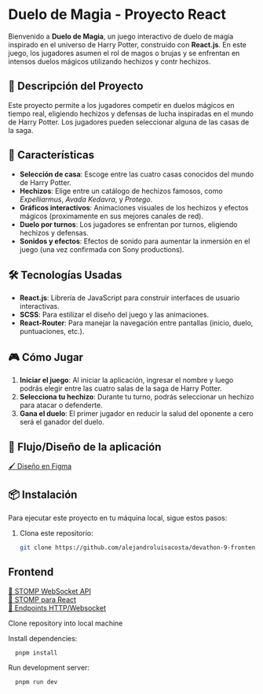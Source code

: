 # Duelo de Magia - Proyecto React

Bienvenido a **Duelo de Magia**, un juego interactivo de duelo de magia inspirado en el universo de Harry Potter, construido con **React.js**. En este juego, los jugadores asumen el rol de magos o brujas y se enfrentan en intensos duelos mágicos utilizando hechizos y contr hechizos.

## 📜 Descripción del Proyecto

Este proyecto permite a los jugadores competir en duelos mágicos en tiempo real, eligiendo hechizos y defensas de lucha inspiradas en el mundo de Harry Potter. Los jugadores pueden seleccionar alguna de las casas de la saga.

## 🚀 Características

- **Selección de casa**: Escoge entre las cuatro casas conocidos del mundo de Harry Potter.
- **Hechizos**: Elige entre un catálogo de hechizos famosos, como _Expelliarmus_, _Avada Kedavra_, y _Protego_.
- **Gráficos interactivos**: Animaciones visuales de los hechizos y efectos mágicos (proximamente en sus mejores canales de red).
- **Duelo por turnos**: Los jugadores se enfrentan por turnos, eligiendo hechizos y defensas.
- **Sonidos y efectos**: Efectos de sonido para aumentar la inmersión en el juego (una vez confirmada con Sony productions).

## 🛠️ Tecnologías Usadas

- **React.js**: Librería de JavaScript para construir interfaces de usuario interactivas.
- **SCSS**: Para estilizar el diseño del juego y las animaciones.
- **React-Router**: Para manejar la navegación entre pantallas (inicio, duelo, puntuaciones, etc.).

## 🎮 Cómo Jugar

1. **Iniciar el juego**: Al iniciar la aplicación, ingresar el nombre y luego podrás elegir entre las cuatro salas de la saga de Harry Potter.
2. **Selecciona tu hechizo**: Durante tu turno, podrás seleccionar un hechizo para atacar o defenderte.
3. **Gana el duelo**: El primer jugador en reducir la salud del oponente a cero será el ganador del duelo.

## 🧩 Flujo/Diseño de la aplicación

[🖌️ Diseño en Figma](https://www.figma.com/design/oGe8qorVrrKxgy7sUFSJyd/Untitled?node-id=0-1&p=f&t=sLZshkQsOgBVtMJX-0)

## 📦 Instalación

Para ejecutar este proyecto en tu máquina local, sigue estos pasos:

1. Clona este repositorio:
   ```bash
   git clone https://github.com/alejandroluisacosta/devathon-9-frontend.git
   ```

## Frontend

[📄 STOMP WebSocket API](docs/STOMP.md)  
[📄 STOMP para React](docs/STOMP-FOR-REACT.md)  
[📄 Endpoints HTTP/Websocket](docs/ENDPOINTS.md)

Clone repository into local machine

Install dependencies:

```
  pnpm install
```

Run development server:

```
  pnpm run dev
```
